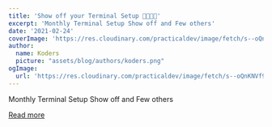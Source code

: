 ```yaml
---
title: 'Show off your Terminal Setup 👩🏻‍💻💯'
excerpt: 'Monthly Terminal Setup Show off and Few others'
date: '2021-02-24'
coverImage: 'https://res.cloudinary.com/practicaldev/image/fetch/s--oQnKNVf9--/c_imagga_scale,f_auto,fl_progressive,h_420,q_auto,w_1000/https://dev-to-uploads.s3.amazonaws.com/uploads/articles/ahod8gtae6bu2yfswknq.jpg'
author:
  name: Koders
  picture: "assets/blog/authors/koders.png"
ogImage:
  url: 'https://res.cloudinary.com/practicaldev/image/fetch/s--oQnKNVf9--/c_imagga_scale,f_auto,fl_progressive,h_420,q_auto,w_1000/https://dev-to-uploads.s3.amazonaws.com/uploads/articles/ahod8gtae6bu2yfswknq.jpg'
---
```


Monthly Terminal Setup Show off and Few others

[Read more](https://dev.to/xenoxdev/show-off-your-terminal-setup-3c9e)

